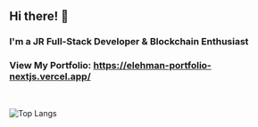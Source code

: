 ## Hi there! 👋 

### I'm a JR Full-Stack Developer & Blockchain Enthusiast

### View My Portfolio: https://elehman-portfolio-nextjs.vercel.app/
<br>

![Top Langs](https://github-readme-stats.vercel.app/api/top-langs/?username=ETH1Elohim&theme=tokyonight)
